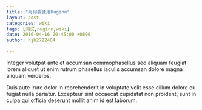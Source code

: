 ```yaml
---
title: "为何要使用Huginn"
layout: post
categories: wiki
tags: [测试,huginn,wiki]
date: 2016-04-16 20:45:00 +0800
author: hjb2722404

---
```


<p>Integer volutpat ante et accumsan commophasellus sed aliquam feugiat lorem aliquet ut enim rutrum phasellus iaculis accumsan dolore magna aliquam veroeros.</p>
<p>Duis aute irure dolor in reprehenderit in voluptate velit esse cillum dolore eu fugiat nulla pariatur. Excepteur sint occaecat cupidatat non proident, sunt in culpa qui officia deserunt mollit anim id est laborum.</p>
